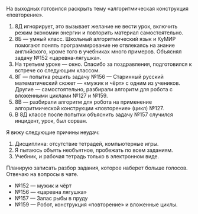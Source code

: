 На выходных готовился раскрыть тему «алгоритмическая конструкция «повторение».

1. 8Д игнорирует, это вызывает желание не вести урок, включить режим экономии энергии и повторить материал самостоятельно.
2. 8Б — умный класс. Школьный алгоритмический язык и КуМИР помогают понять программирование не отвлекаясь на знание английского, кроме того в учебниках много примеров. Объяснял задачу №152 «царевна-лягушка».
3. На третьем уроке — окно. Спасибо за поздравления, подготовился к встрече со следующим классом. 
4. 8Г — попытка решить задачу №156 — Старинный русский математический сюжет — «мужик и чёрт» с одним из учеников. Другие — самостоятельно, разбирали алгоритм для робота с вложенными циклами №127 и №159.
5. 8В — разбирали алгоритм для робота на применение алгоритмической конструкции «повторение» (цикл) №127.
6. В 8Д классе после попытки объяснить задачу №157 случился инцидент, урок, был сорван.

Я вижу следующие причины неудач:
1. Дисциплина: отсутствие тетрадей, компьютерные игры. 
2. Я пытаюсь объять необъятное, пробежать по всем заданиям. 
3. Учебник, и  рабочая тетрадь  только в электронном виде. 

Планирую записать разбор задания, которое наберет больше голосов. Отвечаю на вопросы в чате.

- №152 — мужик и чёрт
- №156 — «царевна лягушка»
- №157 — Запас рыбы в пруду
- №159 — Робот, конструкция «повторение» и вложенные циклы.
